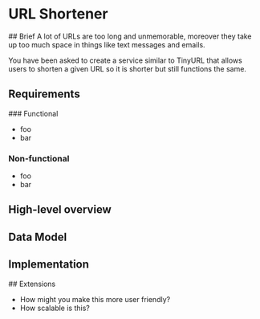 # URL Shortener
## Brief
A lot of URLs are too long and unmemorable, moreover they take up
too much space in things like text messages and emails.

You have been asked to create a service similar to TinyURL
that allows users to shorten a given URL so it is shorter but still
functions the same.

## Requirements
### Functional
- foo
- bar

### Non-functional
- foo
- bar

## High-level overview

## Data Model

## Implementation

## Extensions
- How might you make this more user friendly?
- How scalable is this?
